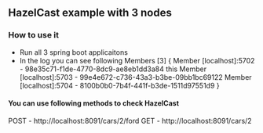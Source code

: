## HazelCast example with 3 nodes

### How to use it

- Run all 3 spring boot applicaitons
- In the log you can see following
Members [3] {
	Member [localhost]:5702 - 98e35c71-f1de-4770-8dc9-ae8eb1dd3a84 this
	Member [localhost]:5703 - 99e4e672-c736-43a3-b3be-09bb1bc69122
	Member [localhost]:5704 - 8100b0b0-7b4f-441f-b3de-1511d97551d9
}
#### You can use following methods to check HazelCast
POST - http://localhost:8091/cars/2/ford
GET - http://localhost:8091/cars/2

